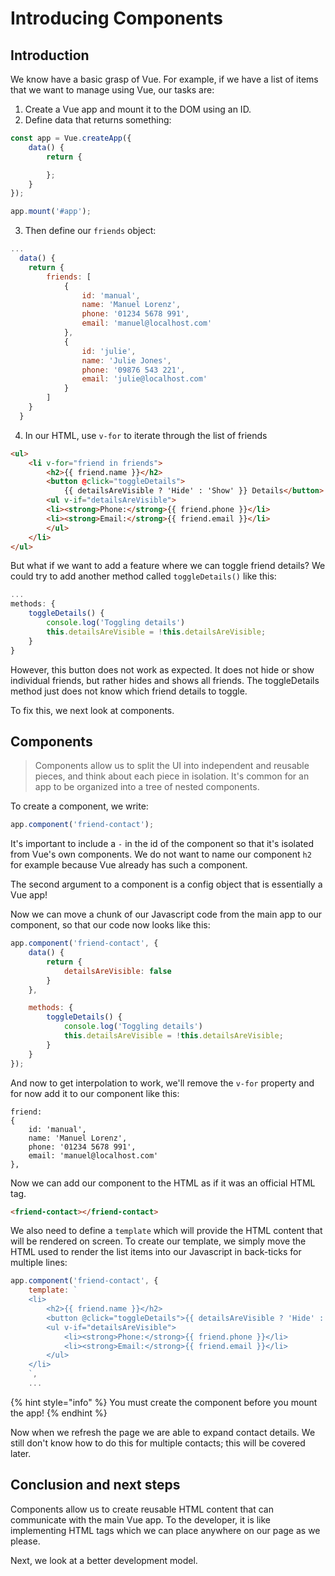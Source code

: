 # Introducing Components

## Introduction

We know have a basic grasp of Vue. For example, if we have a list of items that we want to manage using Vue, our tasks are:

1. Create a Vue app and mount it to the DOM using an ID.
2. Define data that returns something:

```javascript
const app = Vue.createApp({
    data() {
        return {

        };
    }
});

app.mount('#app');
```

3. Then define our `friends` object:

```javascript
...
  data() {
    return {
        friends: [
            {
                id: 'manual',
                name: 'Manuel Lorenz',
                phone: '01234 5678 991',
                email: 'manuel@localhost.com'
            },
            {
                id: 'julie',
                name: 'Julie Jones',
                phone: '09876 543 221',
                email: 'julie@localhost.com'
            }
        ]
    }
  }
```

4. In our HTML, use `v-for` to iterate through the list of friends

```html
<ul>
    <li v-for="friend in friends">
        <h2>{{ friend.name }}</h2>
        <button @click="toggleDetails">
            {{ detailsAreVisible ? 'Hide' : 'Show' }} Details</button>
        <ul v-if="detailsAreVisible">
        <li><strong>Phone:</strong>{{ friend.phone }}</li>
        <li><strong>Email:</strong>{{ friend.email }}</li>
        </ul>
    </li>
</ul>
```

But what if we want to add a feature where we can toggle friend details? We could try to add another method called `toggleDetails()` like this:

```javascript
...
methods: {
    toggleDetails() {
        console.log('Toggling details')
        this.detailsAreVisible = !this.detailsAreVisible;
    }
}
```

However, this button does not work as expected. It does not hide or show individual friends, but rather hides and shows all friends. The toggleDetails method just does not know which friend details to toggle. 

To fix this, we next look at components.

## Components

> Components allow us to split the UI into independent and reusable pieces, and think about each piece in isolation. It's common for an app to be organized into a tree of nested components.

To create a component, we write:

```javascript
app.component('friend-contact');
```

It's important to include a `-` in the id of the component so that it's isolated from Vue's own components. We do not want to name our component `h2` for example because Vue already has such a component.

The second argument to a component is a config object that is essentially a Vue app! 

Now we can move a chunk of our Javascript code from the main app to our component, so that our code now looks like this:

```javascript
app.component('friend-contact', {
    data() {
        return {
            detailsAreVisible: false
        }
    },

    methods: {
        toggleDetails() {
            console.log('Toggling details')
            this.detailsAreVisible = !this.detailsAreVisible;
        }
    }
}); 

```

And now to get interpolation to work, we'll remove the `v-for` property and for now add it to our component like this:

```
friend: 
{
    id: 'manual',
    name: 'Manuel Lorenz',
    phone: '01234 5678 991',
    email: 'manuel@localhost.com'
},
```

Now we can add our component to the HTML as if it was an official HTML tag.

```html
<friend-contact></friend-contact>
```

We also need to define a `template` which will provide the HTML content that will be rendered on screen. To create our template, we simply move the HTML used to render the list items into our Javascript in back-ticks for multiple lines:

```javascript
app.component('friend-contact', {
    template: `
    <li>
        <h2>{{ friend.name }}</h2>
        <button @click="toggleDetails">{{ detailsAreVisible ? 'Hide' : 'Show' }} Details</button>
        <ul v-if="detailsAreVisible">
            <li><strong>Phone:</strong>{{ friend.phone }}</li>
            <li><strong>Email:</strong>{{ friend.email }}</li>
        </ul>
    </li>
    `,
    ...
```

{% hint style="info" %}
You must create the component before you mount the app!
{% endhint %}

Now when we refresh the page we are able to expand contact details. We still don't know how to do this for multiple contacts; this will be covered later.

## Conclusion and next steps

Components allow us to create reusable HTML content that can communicate with the main Vue app. To the developer, it is like implementing HTML tags which we can place anywhere on our page as we please.

Next, we look at a better development model.